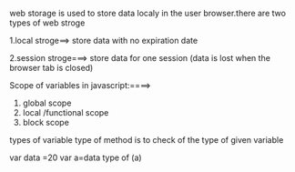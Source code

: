 web storage is used to store data localy in the user browser.there are two types of web stroge

1.local stroge==> store data with no expiration date

2.session stroge===> store data for one session (data is lost when the browser tab is closed)

<!---------------------------------------------------->

Scope of variables in javascript:====>

1. global scope
2. local /functional scope
3. block scope

<!----------------------------------------------------->

types of variable
type of method is to check of the type of given variable

var data =20
var a=data
type of (a)
